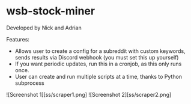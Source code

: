 # wsb-stock-miner

Developed by Nick and Adrian

Features:
 - Allows user to create a config for a subreddit with custom keywords, sends results via Discord webhook (you must set this up yourself)
  - If you want periodic updates, run this in a cronjob, as this only runs once.
 - User can create and run multiple scripts at a time, thanks to Python subprocess
 
![Screenshot 1][ss/scraper1.png]
![Screenshot 2][ss/scraper2.png]
